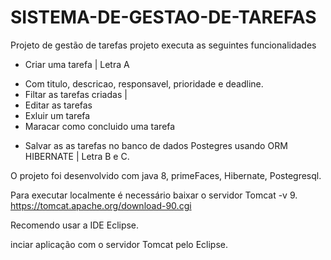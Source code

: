 # SISTEMA-DE-GESTAO-DE-TAREFAS
Projeto de gestão de tarefas 
projeto executa as seguintes funcionalidades
* Criar uma tarefa | Letra A
 - Com titulo, descricao, responsavel, prioridade e deadline.
 - Filtar as tarefas criadas | 
 - Editar as tarefas 
 - Exluir um tarefa 
 - Maracar como concluido uma tarefa
* Salvar as as tarefas no banco de dados Postegres usando ORM HIBERNATE | Letra B e C.

O projeto foi desenvolvido com java 8, primeFaces, Hibernate, Postegresql.

Para executar localmente é necessário baixar o servidor Tomcat -v 9. 
https://tomcat.apache.org/download-90.cgi

Recomendo usar a IDE Eclipse. 

inciar aplicação com o servidor Tomcat pelo Eclipse. 


